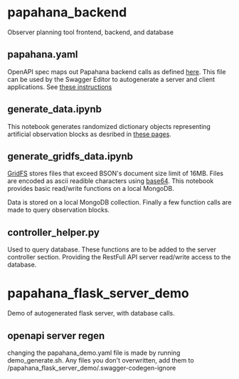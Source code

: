 # papahana_backend
Observer planning tool frontend, backend, and database

## papahana.yaml
OpenAPI spec maps out Papahana backend calls as defined [here](https://keckobservatory.atlassian.net/wiki/spaces/DSI/pages/808779858/DDOI-005+Programmatic+Web+Interface+Resources). This file can be used by the Swagger Editor to autogenerate a server and client applications. See [these instructions](https://keckobservatory.atlassian.net/wiki/spaces/DSI/pages/875429896/Using+Open+API+3.0)

## generate_data.ipynb
This notebook generates randomized dictionary objects representing artificial observation blocks as desribed in [these pages](https://keckobservatory.atlassian.net/wiki/spaces/DSI/pages/808321035/Change+controlled+documents). 

## generate_gridfs_data.ipynb
[GridFS](https://docs.mongodb.com/manual/core/gridfs/) stores files that exceed BSON's document size limit of 16MB. Files are encoded as ascii readible characters using [base64](https://docs.python.org/3/library/base64.html). This notebook provides basic read/write functions on a local MongoDB.

Data is stored on a local MongoDB collection.
Finally a few function calls are made to query observation blocks.

## controller_helper.py
Used to query database. These functions are to be added to the server controller section. Providing the RestFull API server read/write access to the database.

# papahana_flask_server_demo
Demo of autogenerated flask server, with database calls. 
## openapi server regen
changing the papahana_demo.yaml file is made by running demo_generate.sh. Any files you don't overwritten, add them to /papahana_flask_server_demo/.swagger-codegen-ignore
